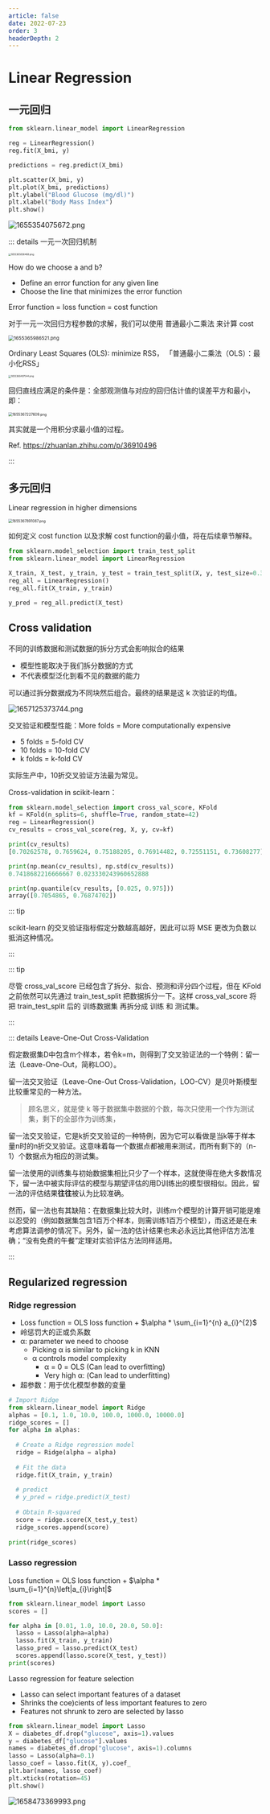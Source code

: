 ```yaml
---
article: false
date: 2022-07-23
order: 3
headerDepth: 2
---
```


# Linear Regression

## 一元回归

```python
from sklearn.linear_model import LinearRegression

reg = LinearRegression()
reg.fit(X_bmi, y)

predictions = reg.predict(X_bmi)

plt.scatter(X_bmi, y)
plt.plot(X_bmi, predictions)
plt.ylabel("Blood Glucose (mg/dl)")
plt.xlabel("Body Mass Index")
plt.show()
```

![1655354075672.png](https://pic.hanjiaming.com.cn/2022/06/16/5de63d821660e.png)

::: details 一元一次回归机制

<img src="https://pic.hanjiaming.com.cn/2022/06/16/eeb1c932035bb.png" alt="1655365836468.png" style="zoom: 33%;" />

How do we choose a and b?

- Define an error function for any given line
- Choose the line that minimizes the error function

Error function = loss function = cost function

对于一元一次回归方程参数的求解，我们可以使用 普通最小二乘法 来计算 cost

<img src="https://pic.hanjiaming.com.cn/2022/06/16/f66fc16011f8d.png" alt="1655365986521.png" style="zoom: 67%;" />

Ordinary Least Squares (OLS): minimize RSS， 「普通最小二乘法（OLS）：最小化RSS」

<img src="https://pic.hanjiaming.com.cn/2022/06/16/9e1b3e03325ad.png" alt="1655366497544.png" style="zoom:33%;" />

回归直线应满足的条件是：全部观测值与对应的回归估计值的误差平方和最小，即：

<img src="https://pic.hanjiaming.com.cn/2022/06/16/ec0009b13b450.png" alt="1655367227609.png" style="zoom: 50%;" />

其实就是一个用积分求最小值的过程。

Ref. https://zhuanlan.zhihu.com/p/36910496

:::

## 多元回归

Linear regression in higher dimensions

<img src="https://pic.hanjiaming.com.cn/2022/06/16/0447ee730b6a2.png" alt="1655367891087.png" style="zoom:50%;" />

如何定义 cost function 以及求解 cost function的最小值，将在后续章节解释。

```python
from sklearn.model_selection import train_test_split
from sklearn.linear_model import LinearRegression

X_train, X_test, y_train, y_test = train_test_split(X, y, test_size=0.3, random_state=42)
reg_all = LinearRegression()
reg_all.fit(X_train, y_train)

y_pred = reg_all.predict(X_test)
```

## Cross validation

不同的训练数据和测试数据的拆分方式会影响拟合的结果

- 模型性能取决于我们拆分数据的方式
- 不代表模型泛化到看不见的数据的能力

可以通过拆分数据成为不同块然后组合。最终的结果是这 k 次验证的均值。

![1657125373744.png](https://pic.hanjiaming.com.cn/2022/07/07/94d4a7fba4c8f.png)

交叉验证和模型性能：More folds = More computationally expensive

- 5 folds = 5-fold CV
- 10 folds = 10-fold CV
- k folds = k-fold CV

实际生产中，10折交叉验证方法最为常见。

Cross-validation in scikit-learn：

```python
from sklearn.model_selection import cross_val_score, KFold
kf = KFold(n_splits=6, shuffle=True, random_state=42)
reg = LinearRegression()
cv_results = cross_val_score(reg, X, y, cv=kf)
```

```python
print(cv_results)
[0.70262578, 0.7659624, 0.75188205, 0.76914482, 0.72551151, 0.73608277]

print(np.mean(cv_results), np.std(cv_results))
0.7418682216666667 0.023330243960652888

print(np.quantile(cv_results, [0.025, 0.975]))
array([0.7054865, 0.76874702])
```

::: tip

scikit-learn 的交叉验证指标假定分数越高越好，因此可以将 MSE 更改为负数以抵消这种情况。

:::

::: tip

尽管 cross_val_score 已经包含了拆分、拟合、预测和评分四个过程，但在 KFold 之前依然可以先通过 train_test_split 把数据拆分一下。这样 cross_val_score 将把 train_test_split 后的 训练数据集 再拆分成 训练 和 测试集。

:::

::: details Leave-One-Out Cross-Validation

假定数据集D中包含m个样本，若令k=m，则得到了交叉验证法的一个特例：留一法（Leave-One-Out，简称LOO）。

留一法交叉验证（Leave-One-Out Cross-Validation，LOO-CV）是贝叶斯模型比较重常见的一种方法。

> 顾名思义，就是使 k 等于数据集中数据的个数，每次只使用一个作为测试集，剩下的全部作为训练集，

留一法交叉验证，它是k折交叉验证的一种特例，因为它可以看做是当k等于样本量n时的n折交叉验证。这意味着每一个数据点都被用来测试，而所有剩下的（n-1）个数据点为相应的测试集。

留一法使用的训练集与初始数据集相比只少了一个样本，这就使得在绝大多数情况下，留一法中被实际评估的模型与期望评估的用D训练出的模型很相似。因此，留一法的评估结果**往往**被认为比较准确。

然而，留一法也有其缺陷：在数据集比较大时，训练m个模型的计算开销可能是难以忍受的（例如数据集包含1百万个样本，则需训练1百万个模型），而这还是在未考虑算法调参的情况下。另外，留一法的估计结果也未必永远比其他评估方法准确；“没有免费的午餐”定理对实验评估方法同样适用。

:::

## Regularized regression

### Ridge regression

- Loss function = OLS loss function + $\alpha * \sum_{i=1}^{n} a_{i}^{2}$
- 岭惩罚大的正或负系数
- α: parameter we need to choose
  - Picking α is similar to picking k in KNN
  - α controls model complexity
    - α = 0 = OLS (Can lead to overfitting)
    - Very high α: (Can lead to underfitting)
- 超参数：用于优化模型参数的变量

```python
# Import Ridge
from sklearn.linear_model import Ridge
alphas = [0.1, 1.0, 10.0, 100.0, 1000.0, 10000.0]
ridge_scores = []
for alpha in alphas:
  
  # Create a Ridge regression model
  ridge = Ridge(alpha = alpha)
  
  # Fit the data
  ridge.fit(X_train, y_train)
  
  # predict
  # y_pred = ridge.predict(X_test)
  
  # Obtain R-squared
  score = ridge.score(X_test,y_test)
  ridge_scores.append(score)
  
print(ridge_scores)
```

### Lasso regression

Loss function = OLS loss function + $\alpha * \sum_{i=1}^{n}\left|a_{i}\right|$

```python
from sklearn.linear_model import Lasso
scores = []

for alpha in [0.01, 1.0, 10.0, 20.0, 50.0]:
  lasso = Lasso(alpha=alpha)
  lasso.fit(X_train, y_train)
  lasso_pred = lasso.predict(X_test)
  scores.append(lasso.score(X_test, y_test))
print(scores)
```

Lasso regression for feature selection

- Lasso can select important features of a dataset
- Shrinks the coe)cients of less important features to zero
- Features not shrunk to zero are selected by lasso

```python
from sklearn.linear_model import Lasso
X = diabetes_df.drop("glucose", axis=1).values
y = diabetes_df["glucose"].values
names = diabetes_df.drop("glucose", axis=1).columns
lasso = Lasso(alpha=0.1)
lasso_coef = lasso.fit(X, y).coef_
plt.bar(names, lasso_coef)
plt.xticks(rotation=45)
plt.show()
```

![1658473369993.png](https://pic.hanjiaming.com.cn/2022/07/22/669cede63bdc5.png)

